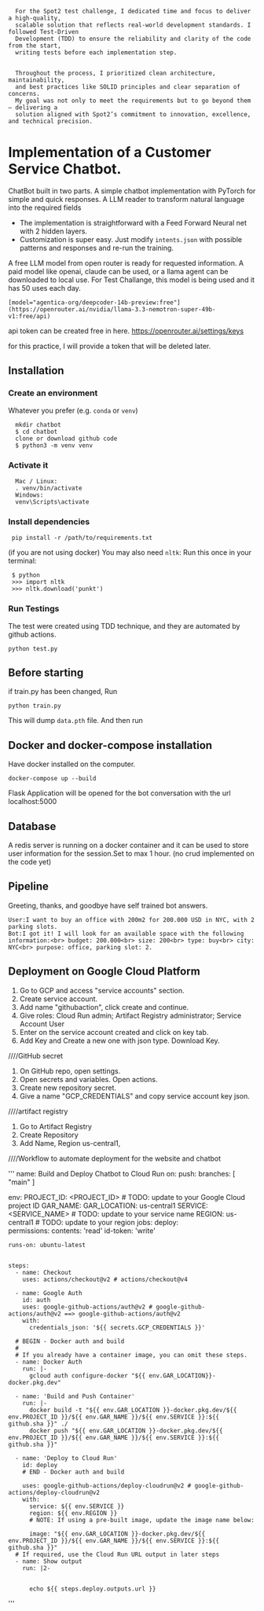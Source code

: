 ```
  For the Spot2 test challenge, I dedicated time and focus to deliver a high-quality, 
  scalable solution that reflects real-world development standards. I followed Test-Driven 
  Development (TDD) to ensure the reliability and clarity of the code from the start,
  writing tests before each implementation step.


  Throughout the process, I prioritized clean architecture, maintainability, 
  and best practices like SOLID principles and clear separation of concerns. 
  My goal was not only to meet the requirements but to go beyond them — delivering a 
  solution aligned with Spot2’s commitment to innovation, excellence, and technical precision.
```

# Implementation of a Customer Service Chatbot.  
ChatBot built in two parts. 
A simple chatbot implementation with PyTorch for simple and quick responses. 
A LLM reader to transform natural language into the required fields

- The implementation is straightforward with a Feed Forward Neural net with 2 hidden layers.
- Customization is super easy. Just modify `intents.json` with possible patterns and responses and re-run the training.

A free LLM model from open router is ready for requested information.
A paid model like openai, claude can be used, or a llama agent can be downloaded to local use.
For Test Challange, this model is being used and it has 50 uses each day.
```
[model="agentica-org/deepcoder-14b-preview:free"](https://openrouter.ai/nvidia/llama-3.3-nemotron-super-49b-v1:free/api)
```

api token can be created free in here.
https://openrouter.ai/settings/keys

for this practice, I will provide a token that will be deleted later.

## Installation

### Create an environment
Whatever you prefer (e.g. `conda` or `venv`)
```console
  mkdir chatbot
  $ cd chatbot
  clone or download github code
  $ python3 -m venv venv
```

### Activate it

```
  Mac / Linux:
  . venv/bin/activate
  Windows:
  venv\Scripts\activate
```
### Install dependencies


 ```console
  pip install -r /path/to/requirements.txt
 ```

(if you are not using docker)
You may also need `nltk`:
Run this once in your terminal:

 ```console
  $ python
  >>> import nltk
  >>> nltk.download('punkt')
```

### Run Testings 
The test were created using TDD technique, and they are automated by github actions.

```console
python test.py
```

## Before starting
if train.py has been changed, Run
```console
python train.py
```

This will dump `data.pth` file. And then run


## Docker and docker-compose installation

Have docker installed on the computer.

```console
docker-compose up --build
```
Flask Application will be opened for the bot conversation with the url 
localhost:5000

## Database

A redis server is running on a docker container and it can be used to store user information for the session.Set to max 1 hour.
(no crud implemented on the code yet)


## Pipeline

Greeting, thanks, and goodbye have self trained bot answers.
```
User:I want to buy an office with 200m2 for 200.000 USD in NYC, with 2 parking slots.
Bot:I got it! I will look for an available space with the following information:<br> budget: 200.000<br> size: 200<br> type: buy<br> city: NYC<br> purpose: office, parking slot: 2.
```

## Deployment on Google Cloud Platform

1) Go to GCP and access "service accounts" section.
2) Create service account.
3) Add name "githubaction", click create and continue.
4) Give roles: Cloud Run admin; Artifact Registry administrator; Service Account User
5) Enter on the service account created and click on key tab.
6) Add Key and Create a new one with json type. Download Key.

////GitHub secret
1) On GitHub repo, open settings.
2) Open secrets and variables. Open actions.
3) Create new repository secret.
4) Give a name "GCP_CREDENTIALS" and copy service account key json. 

////artifact registry
1) Go to Artifact Registry
2) Create Repository
3) Add Name, Region us-central1,

////Workflow to  automate  deployment for the website and chatbot


'''
name: Build and Deploy Chatbot to Cloud Run
on:
  push:
    branches:
     [ "main" ]

env:
  PROJECT_ID: <PROJECT_ID> # TODO: update to your Google Cloud project ID
  GAR_NAME: <NAME>
  GAR_LOCATION: us-central1
  SERVICE: <SERVICE_NAME> # TODO: update to your service name
  REGION: us-central1 # TODO: update to your region
jobs:
  deploy:    
    permissions:
      contents: 'read'
      id-token: 'write'

    runs-on: ubuntu-latest


    steps:
      - name: Checkout
        uses: actions/checkout@v2 # actions/checkout@v4
              
      - name: Google Auth
        id: auth
        uses: google-github-actions/auth@v2 # google-github-actions/auth@v2 ==> google-github-actions/auth@v2
        with:
          credentials_json: '${{ secrets.GCP_CREDENTIALS }}'

      # BEGIN - Docker auth and build
      #
      # If you already have a container image, you can omit these steps.
      - name: Docker Auth
        run: |-
          gcloud auth configure-docker "${{ env.GAR_LOCATION}}-docker.pkg.dev"

      - name: 'Build and Push Container'
        run: |- 
          docker build -t "${{ env.GAR_LOCATION }}-docker.pkg.dev/${{ env.PROJECT_ID }}/${{ env.GAR_NAME }}/${{ env.SERVICE }}:${{ github.sha }}" ./
          docker push "${{ env.GAR_LOCATION }}-docker.pkg.dev/${{ env.PROJECT_ID }}/${{ env.GAR_NAME }}/${{ env.SERVICE }}:${{ github.sha }}"

      - name: 'Deploy to Cloud Run'
        id: deploy  
        # END - Docker auth and build

        uses: google-github-actions/deploy-cloudrun@v2 # google-github-actions/deploy-cloudrun@v2
        with:
          service: ${{ env.SERVICE }}
          region: ${{ env.REGION }}
          # NOTE: If using a pre-built image, update the image name below:

          image: "${{ env.GAR_LOCATION }}-docker.pkg.dev/${{ env.PROJECT_ID }}/${{ env.GAR_NAME }}/${{ env.SERVICE }}:${{ github.sha }}"
      # If required, use the Cloud Run URL output in later steps
      - name: Show output
        run: |2-

         
          echo ${{ steps.deploy.outputs.url }}
'''
